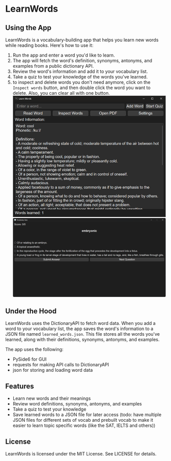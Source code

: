 # LearnWords

## Using the App

LearnWords is a vocabulary-building app that helps you learn new words while reading books. Here's how to use it:

1. Run the app and enter a word you'd like to learn.
2. The app will fetch the word's definition, synonyms, antonyms, and examples from a public dictionary API.
3. Review the word's information and add it to your vocabulary list.
4. Take a quiz to test your knowledge of the words you've learned.
5. to inspect and delete words you don't need anymore, click on the `Inspect words` button, and then double click the word you want to delete. Also, you can clear all with one button.
![alt text](https://github.com/yousifj129/LearnWords/blob/main/imgs/mainWindow.png?raw=true)
![alt text](https://github.com/yousifj129/LearnWords/blob/77f15d767c18a4c029ca83619fd69620f40b11eb/imgs/QuizWindow.png)
## Under the Hood

LearnWords uses the DictionaryAPI to fetch word data. When you add a word to your vocabulary list, the app saves the word's information to a JSON file named `learned_words.json`. This file stores all the words you've learned, along with their definitions, synonyms, antonyms, and examples.

The app uses the following:
* PySide6 for GUI
* requests for making API calls to DictionaryAPI
* json for storing and loading word data

## Features

* Learn new words and their meanings
* Review word definitions, synonyms, antonyms, and examples
* Take a quiz to test your knowledge
* Save learned words to a JSON file for later access (todo: have multiple JSON files for different sets of vocab and prebuilt vocab to make it easier to learn topic specific words (like the SAT, IELTS and others))

## License

LearnWords is licensed under the MIT License. See LICENSE for details.
